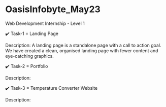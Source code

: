 # OasisInfobyte_May23
Web Development Internship - Level 1

✔️ Task-1 = Landing Page

Description: A landing page is a standalone page with a call to action goal. We have created a clean, organised landing page with fewer content and eye-catching graphics.

✔️ Task-2 = Portfolio

Description: 

✔️ Task-3 = Temperature Converter Website

Description: 
